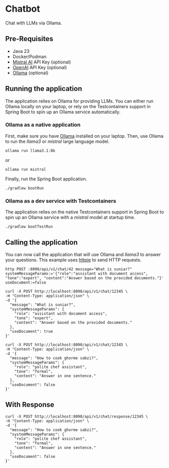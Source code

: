 # Chatbot

Chat with LLMs via Ollama.
## Pre-Requisites

* Java 23
* Docker/Podman
* [Mistral AI](https://console.mistral.ai) API Key (optional)
* [OpenAI](https://platform.openai.com) API Key (optional)
* [Ollama](https://ollama.ai) (optional)


## Running the application

The application relies on Ollama for providing LLMs. You can either run Ollama locally on your laptop, or rely on the Testcontainers support in Spring Boot to spin up an Ollama service automatically.

### Ollama as a native application

First, make sure you have [Ollama](https://ollama.ai) installed on your laptop.
Then, use Ollama to run the _llama3_ or _mistral_ large language model.
```shell
ollama run llama3.1:8b
```
or
```shell
ollama run mistral
```


Finally, run the Spring Boot application.

```shell
./gradlew bootRun
```

### Ollama as a dev service with Testcontainers

The application relies on the native Testcontainers support in Spring Boot to spin up an Ollama service with a _mistral_ model at startup time.

```shell
./gradlew bootTestRun
```

## Calling the application

You can now call the application that will use Ollama and _llama3_ to answer your questions.
This example uses [httpie](https://httpie.io) to send HTTP requests.

```shell
http POST :8090/api/v1/chat/42 message="What is suniar?" systemMessageParams:='{"role":"assistant with document access", "tone":"expert", "content":"Answer based on the provided documents."}' useDocument:=false 

```
```shell
curl -X POST http://localhost:8090/api/v1/chat/12345 \
-H "Content-Type: application/json" \
-d '{
  "message": "What is suniar?",
  "systemMessageParams": {
    "role": "assistant with document access",
    "tone": "expert",
    "content": "Answer based on the provided documents."
  },
  "useDocument": true
}'

```
```shell
curl -X POST http://localhost:8090/api/v1/chat/12345 \
-H "Content-Type: application/json" \
-d '{
  "message": "How to cook ghorme sabzi?",
  "systemMessageParams": {
    "role": "polite chef assistant",
    "tone": "formal",
    "content": "Answer in one sentence."
  },
  "useDocument": false
}'

```

## With Response

```shell
curl -X POST http://localhost:8090/api/v1/chat/response/12345 \
-H "Content-Type: application/json" \
-d '{
  "message": "How to cook ghorme sabzi?",
  "systemMessageParams": {
    "role": "polite chef assistant",
    "tone": "formal",
    "content": "Answer in one sentence."
  },
  "useDocument": false
}'

```
